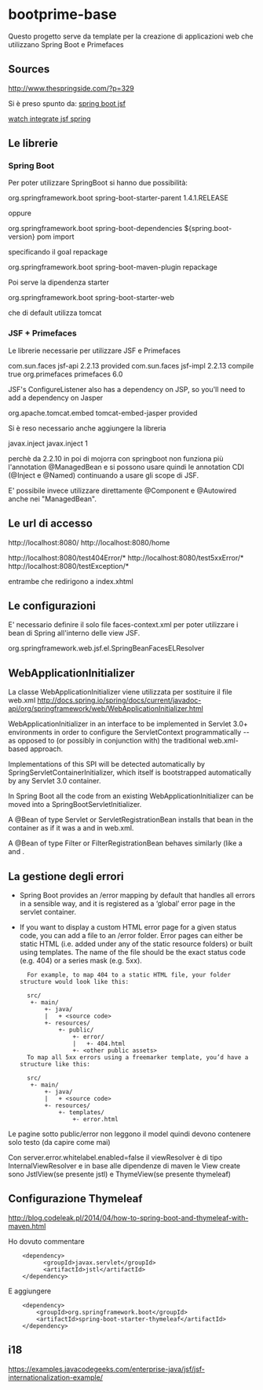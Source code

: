 # bootprime-base

Questo progetto serve da template per la creazione di applicazioni web che utilizzano Spring Boot e Primefaces


## Sources

http://www.thespringside.com/?p=329

Si è preso spunto da: 
[spring boot jsf](http://www.leveluplunch.com/java/tutorials/037-integrate-jsf-spring-boot/)

[watch integrate jsf spring](https://www.youtube.com/watch?v=KejbFef2sig)


## Le librerie 

### Spring Boot 

Per poter utilizzare SpringBoot si hanno due possibilità:

<parent>
		<groupId>org.springframework.boot</groupId>
		<artifactId>spring-boot-starter-parent</artifactId>
		<version>1.4.1.RELEASE</version>
		<relativePath /> <!--lookup parent from repository-->
</parent>
	
oppure

<dependencyManagement>
	<dependencies>
		<dependency>
			<groupId>org.springframework.boot</groupId>
			<artifactId>spring-boot-dependencies</artifactId>
			<version>${spring.boot-version}</version>
			<type>pom</type>
			<scope>import</scope>
		</dependency>
	</dependencies>
</dependencyManagement>
	
specificando il goal repackage

<plugin>
	<groupId>org.springframework.boot</groupId>
	<artifactId>spring-boot-maven-plugin</artifactId>
	<executions>
        <execution>
            <goals>
                <goal>repackage</goal>
            </goals>
        </execution>
    </executions>
</plugin>

Poi serve la dipendenza starter

<dependency>
	<groupId>org.springframework.boot</groupId>
	<artifactId>spring-boot-starter-web</artifactId>
</dependency>

che di default utilizza tomcat


### JSF + Primefaces

Le librerie necessarie per utilizzare JSF e Primefaces

<dependency>
	<groupId>com.sun.faces</groupId>
	<artifactId>jsf-api</artifactId>
	<version>2.2.13</version>
	<scope>provided</scope>
</dependency>
<dependency>
	<groupId>com.sun.faces</groupId>
	<artifactId>jsf-impl</artifactId>
	<version>2.2.13</version>
	<scope>compile</scope>
	<optional>true</optional>
</dependency>
<dependency>
  <groupId>org.primefaces</groupId>
  <artifactId>primefaces</artifactId>
  <version>6.0</version>
</dependency>

JSF's ConfigureListener also has a dependency on JSP, so you'll need to add a dependency on Jasper

<dependency>
  <groupId>org.apache.tomcat.embed</groupId>
  <artifactId>tomcat-embed-jasper</artifactId>
  <scope>provided</scope>
</dependency>

Si è reso necessario anche aggiungere la libreria

<dependency>
	<groupId>javax.inject</groupId>
	<artifactId>javax.inject</artifactId>
	<version>1</version>
</dependency>

perchè da 2.2.10 in poi di mojorra con springboot non funziona più l'annotation @ManagedBean
e si possono usare quindi le annotation CDI (@Inject e @Named) continuando a usare gli scope di JSF.

E' possibile invece utilizzare direttamente @Component e @Autowired anche nei "ManagedBean". 

## Le url di accesso 

http://localhost:8080/
http://localhost:8080/home


http://localhost:8080/test404Error/*
http://localhost:8080/test5xxError/*
http://localhost:8080/testException/*

entrambe che redirigono a index.xhtml


## Le configurazioni

E' necessario definire il solo file faces-context.xml per poter utilizzare i bean di Spring all'interno delle 
view JSF. 

<application>
    <el-resolver>org.springframework.web.jsf.el.SpringBeanFacesELResolver</el-resolver>
</application>


## WebApplicationInitializer

La classe WebApplicationInitializer viene utilizzata per sostituire il file web.xml
http://docs.spring.io/spring/docs/current/javadoc-api/org/springframework/web/WebApplicationInitializer.html
	
WebApplicationInitializer in an interface to be implemented in Servlet 3.0+ environments in order to configure the ServletContext programmatically -- as opposed to (or possibly in conjunction with) the traditional web.xml-based approach.

Implementations of this SPI will be detected automatically by SpringServletContainerInitializer, which itself is bootstrapped automatically by any Servlet 3.0 container. 
	
In Spring Boot all the code from an existing WebApplicationInitializer can be moved into a SpringBootServletInitializer.

A @Bean of type Servlet or ServletRegistrationBean installs that bean in the container as if it was a <servlet/> and <servlet-mapping/> in web.xml.

A @Bean of type Filter or FilterRegistrationBean behaves similarly (like a <filter/> and <filter-mapping/>.


## La gestione degli errori

* Spring Boot provides an /error mapping by default that handles all errors in a sensible way, and it is registered as a ‘global’ error page in the servlet container. 

* If you want to display a custom HTML error page for a given status code, you can add a file to an /error folder. Error pages can either be static HTML (i.e. added under any of the static resource folders) or built using templates. The name of the file should be the exact status code (e.g. 404) or a series mask (e.g. 5xx).

		For example, to map 404 to a static HTML file, your folder structure would look like this:
		
		src/
		 +- main/
		     +- java/
		     |   + <source code>
		     +- resources/
		         +- public/
		             +- error/
		             |   +- 404.html
		             +- <other public assets>
		To map all 5xx errors using a freemarker template, you’d have a structure like this:
		
		src/
		 +- main/
		     +- java/
		     |   + <source code>
		     +- resources/
		         +- templates/
		             +- error.html



Le pagine sotto public/error non leggono il model quindi devono contenere solo testo (da capire come mai)


Con server.error.whitelabel.enabled=false il viewResolver è di tipo InternalViewResolver e in base alle dipendenze di maven le View create sono JstlView(se presente jstl) e ThymeView(se presente thymeleaf)



## Configurazione Thymeleaf

http://blog.codeleak.pl/2014/04/how-to-spring-boot-and-thymeleaf-with-maven.html

Ho dovuto commentare

		<dependency>
			  <groupId>javax.servlet</groupId>
			  <artifactId>jstl</artifactId>
		</dependency>
		
E aggiungere

		<dependency>
	        <groupId>org.springframework.boot</groupId>
	        <artifactId>spring-boot-starter-thymeleaf</artifactId>
    	</dependency>

## i18

https://examples.javacodegeeks.com/enterprise-java/jsf/jsf-internationalization-example/



